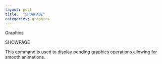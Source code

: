 ```yaml
---
layout: post
title:  "SHOWPAGE"
categories: graphics
---
```

Graphics

SHOWPAGE

This command is used to display pending graphics operations allowing for smooth animations.

